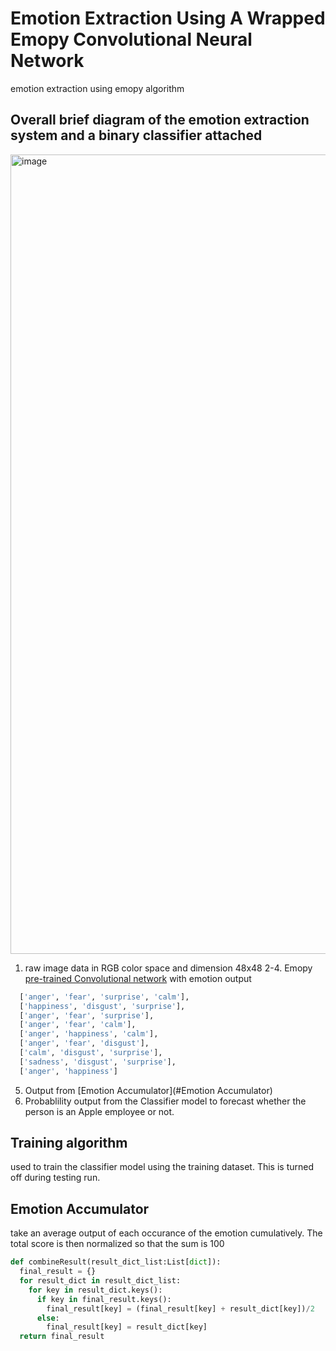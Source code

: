 # Emotion Extraction Using A Wrapped Emopy Convolutional Neural Network
emotion extraction using emopy algorithm

## Overall brief diagram of the emotion extraction system and a binary classifier attached
<img width="1279" alt="image" src="https://user-images.githubusercontent.com/29235787/131147577-9bf5be98-f1ac-4fe8-ab6b-81a42e7ee50f.png">

1. raw image data in RGB color space and dimension 48x48
2-4. Emopy [pre-trained Convolutional network](https://github.com/thoughtworksarts/EmoPy/tree/master/EmoPy/models) with emotion output 
```python
  ['anger', 'fear', 'surprise', 'calm'],
  ['happiness', 'disgust', 'surprise'],
  ['anger', 'fear', 'surprise'],
  ['anger', 'fear', 'calm'],
  ['anger', 'happiness', 'calm'],
  ['anger', 'fear', 'disgust'],
  ['calm', 'disgust', 'surprise'],
  ['sadness', 'disgust', 'surprise'],
  ['anger', 'happiness']
```
5. Output from [Emotion Accumulator](#Emotion Accumulator)
6. Probablility output from the Classifier model to forecast whether the person is an Apple employee or not.


## Training algorithm
used to train the classifier model using the training dataset. This is turned off during testing run.


## Emotion Accumulator
take an average output of each occurance of the emotion cumulatively. The total score is then normalized so that the sum is 100
```python
def combineResult(result_dict_list:List[dict]):
  final_result = {}
  for result_dict in result_dict_list:
    for key in result_dict.keys():
      if key in final_result.keys():
        final_result[key] = (final_result[key] + result_dict[key])/2
      else:
        final_result[key] = result_dict[key]
  return final_result
```

